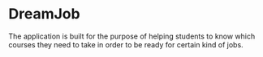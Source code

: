 # DreamJob
The application is built for the purpose of helping students to know which courses they need to take in order to be ready for certain kind of jobs.
